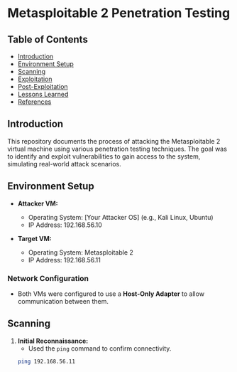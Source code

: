 # Metasploitable 2 Penetration Testing

## Table of Contents
- [Introduction](#introduction)
- [Environment Setup](#environment-setup)
- [Scanning](#scanning)
- [Exploitation](#exploitation)
- [Post-Exploitation](#post-exploitation)
- [Lessons Learned](#lessons-learned)
- [References](#references)

## Introduction
This repository documents the process of attacking the Metasploitable 2 virtual machine using various penetration testing techniques. The goal was to identify and exploit vulnerabilities to gain access to the system, simulating real-world attack scenarios.

## Environment Setup
- **Attacker VM:**
  - Operating System: [Your Attacker OS] (e.g., Kali Linux, Ubuntu)
  - IP Address: 192.168.56.10

- **Target VM:**
  - Operating System: Metasploitable 2
  - IP Address: 192.168.56.11

### Network Configuration
- Both VMs were configured to use a **Host-Only Adapter** to allow communication between them.

## Scanning
1. **Initial Reconnaissance:**
   - Used the `ping` command to confirm connectivity.
   ```bash
   ping 192.168.56.11
